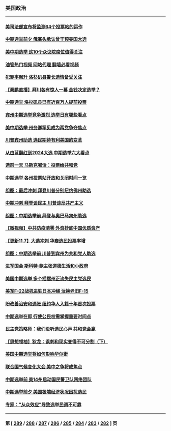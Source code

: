 ### 美国政治
---
#### [美司法部宣布将监测64个投票站的运作](../../pages/ncid1078159/n13861456.md?11081245) 
#### [中期选举前夕 俄寡头承认曾干预美国大选](../../pages/ncid1078159/n13861507.md?11081245) 
#### [美中期选举 这10个众议院席位值得关注](../../pages/ncid1078159/n13860629.md?11081245) 
#### [油管热门视频 网站代理 翻墙必看视频](http://150.230.27.170:81/youtube.html?11081245)
#### [犯罪率飙升 洛杉矶县警长选情备受关注](../../pages/ncid1078159/n13861465.md?11081245) 
#### [【秦鹏直播】拜川各有惊人一幕 金钱决定选举？](../../pages/ncid1078159/n13861376.md?11081245) 
#### [中期选举 洛杉矶县已有近百万人提前投票](../../pages/ncid1078159/n13861450.md?11081245) 
#### [宾州中期选举竞争激烈 选举日有哪些看点](../../pages/ncid1078159/n13861410.md?11081245) 
#### [美中期选举 州务卿罕见成为两党争夺焦点](../../pages/ncid1078159/n13861365.md?11081245) 
#### [川普宾州助选 选民期待有利美国的变革](../../pages/ncid1078159/n13861374.md?11081245) 
#### [从由蓝翻红到2024大选 中期选举六大看点](../../pages/ncid1078159/n13861281.md?11081245) 
#### [选前一天 马斯克喊话：投票给共和党](../../pages/ncid1078159/n13861305.md?11081245) 
#### [中期选举 各州投票站开放和关闭时间一览](../../pages/ncid1078159/n13861302.md?11081245) 
#### [组图：最后冲刺 拜登川普分别纽约佛州助选](../../pages/ncid1078159/n13861275.md?11081245) 
#### [中期冲刺 拜登谈民主 川普谈反共产主义](../../pages/ncid1078159/n13861282.md?11081245) 
#### [组图：中期选举前 拜登与奥巴马宾州助选](../../pages/ncid1078159/n13861220.md?11081245) 
#### [【微视频】中共防疫清零 外资抄底中国优质资产](../../pages/ncid1078159/n13861213.md?11081245) 
#### [【更新11.7】大选冲刺 华裔选民投票率增](../../pages/ncid1078159/n13861157.md?11081245) 
#### [组图：中期选举前 川普到宾州为共和党人助选](../../pages/ncid1078159/n13861080.md?11081245) 
#### [进军国会 斯科特·鲍主张道德生活和小政府](../../pages/ncid1078159/n13861022.md?11081245) 
#### [美国中期选举 多个摇摆州正流失民主党选民](../../pages/ncid1078159/n13861010.md?11081245) 
#### [美军F-22战机进驻日本冲绳 汰换老旧F-15](../../pages/ncid1078159/n13860783.md?11081245) 
#### [盼改善治安和通胀  纽约华人入籍十年首次投票](../../pages/ncid1078159/n13860904.md?11081245) 
#### [中期选举在即 行使公民权需掌握重要时间点](../../pages/ncid1078159/n13860846.md?11081245) 
#### [民主党策略师：我们没听选民心声 共和党会赢](../../pages/ncid1078159/n13860749.md?11081245) 
#### [【思想领袖】狄龙：讽刺和现实变得不可分割（下）](../../pages/ncid1078159/n13857389.md?11081245) 
#### [美国中期选举将如何影响华尔街](../../pages/ncid1078159/n13860688.md?11081245) 
#### [联合国气候变化大会 美中之争将成焦点](../../pages/ncid1078159/n13860639.md?11081245) 
#### [中期选举前 美14州启动国民警卫队网络团队](../../pages/ncid1078159/n13860605.md?11081245) 
#### [中期选举前夕 美国极端经济状况困扰选民](../../pages/ncid1078159/n13860614.md?11081245) 
#### [专家：“从众效应”导致选举民调不可靠](../../pages/ncid1078159/n13860543.md?11081245) 

---
#### 第 [ [289](./289.md?11081245) / [288](./288.md?11081245) / [287](./287.md?11081245) / [286](./286.md?11081245) / [285](./285.md?11081245) / [284](./284.md?11081245) / [283](./283.md?11081245) / [282](./282.md?11081245) ] 页
